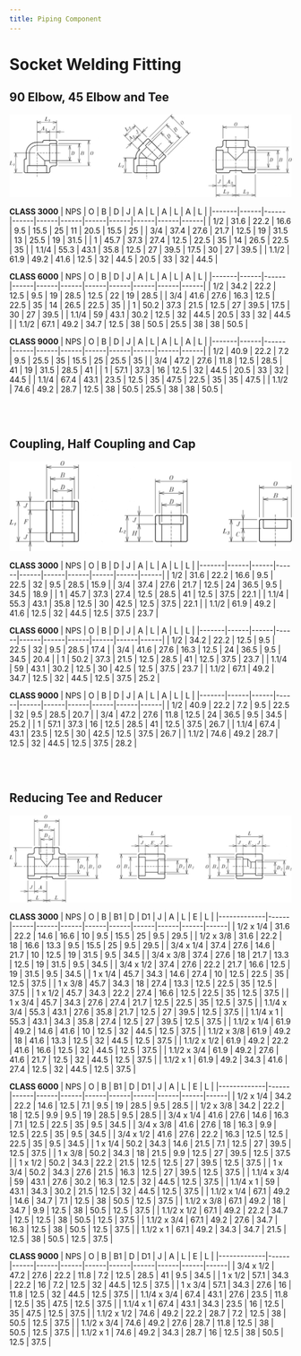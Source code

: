 ```yaml
---
title: Piping Component
---
```


# Socket Welding Fitting

## 90 Elbow, 45 Elbow and Tee

![SW-Fitting-1](../.vitepress/images/elb-sw.png)

**CLASS 3000**
| NPS   | O    | B    | D    | J    | A    | L    | A    | L    | A    | L    |
|-------|------|------|------|------|------|------|------|------|------|------|
| 1/2   | 31.6 | 22.2 | 16.6 | 9.5  | 15.5 | 25   | 11   | 20.5 | 15.5 | 25   |
| 3/4   | 37.4 | 27.6 | 21.7 | 12.5 | 19   | 31.5 | 13   | 25.5 | 19   | 31.5 |
| 1     | 45.7 | 37.3 | 27.4 | 12.5 | 22.5 | 35   | 14   | 26.5 | 22.5 | 35   |
| 1.1/4 | 55.3 | 43.1 | 35.8 | 12.5 | 27   | 39.5 | 17.5 | 30   | 27   | 39.5 |
| 1.1/2 | 61.9 | 49.2 | 41.6 | 12.5 | 32   | 44.5 | 20.5 | 33   | 32   | 44.5 |

**CLASS 6000**
| NPS   | O    | B    | D    | J    | A    | L    | A    | L    | A    | L    |
|-------|------|------|------|------|------|------|------|------|------|------|
| 1/2   | 34.2 | 22.2 | 12.5 | 9.5  | 19   | 28.5 | 12.5 | 22   | 19   | 28.5 |
| 3/4   | 41.6 | 27.6 | 16.3 | 12.5 | 22.5 | 35   | 14   | 26.5 | 22.5 | 35   |
| 1     | 50.2 | 37.3 | 21.5 | 12.5 | 27   | 39.5 | 17.5 | 30   | 27   | 39.5 |
| 1.1/4 | 59   | 43.1 | 30.2 | 12.5 | 32   | 44.5 | 20.5 | 33   | 32   | 44.5 |
| 1.1/2 | 67.1 | 49.2 | 34.7 | 12.5 | 38   | 50.5 | 25.5 | 38   | 38   | 50.5 |

**CLASS 9000**
| NPS   | O    | B    | D    | J    | A    | L    | A    | L    | A    | L    |
|-------|------|------|------|------|------|------|------|------|------|------|
| 1/2   | 40.9 | 22.2 | 7.2  | 9.5  | 25.5 | 35   | 15.5 | 25   | 25.5 | 35   |
| 3/4   | 47.2 | 27.6 | 11.8 | 12.5 | 28.5 | 41   | 19   | 31.5 | 28.5 | 41   |
| 1     | 57.1 | 37.3 | 16   | 12.5 | 32   | 44.5 | 20.5 | 33   | 32   | 44.5 |
| 1.1/4 | 67.4 | 43.1 | 23.5 | 12.5 | 35   | 47.5 | 22.5 | 35   | 35   | 47.5 |
| 1.1/2 | 74.6 | 49.2 | 28.7 | 12.5 | 38   | 50.5 | 25.5 | 38   | 38   | 50.5 |

<br /><br />

## Coupling, Half Coupling and Cap

![SW-Fitting-2](../.vitepress/images/cplg-sw.png)

**CLASS 3000**
| NPS   | O    | B    | D    | J    | A    | L    | A    | L    | L    |
|-------|------|------|------|------|------|------|------|------|------|
| 1/2   | 31.6 | 22.2 | 16.6 | 9.5  | 22.5 | 32   | 9.5  | 28.5 | 15.9 |
| 3/4   | 37.4 | 27.6 | 21.7 | 12.5 | 24   | 36.5 | 9.5  | 34.5 | 18.9 |
| 1     | 45.7 | 37.3 | 27.4 | 12.5 | 28.5 | 41   | 12.5 | 37.5 | 22.1 |
| 1.1/4 | 55.3 | 43.1 | 35.8 | 12.5 | 30   | 42.5 | 12.5 | 37.5 | 22.1 |
| 1.1/2 | 61.9 | 49.2 | 41.6 | 12.5 | 32   | 44.5 | 12.5 | 37.5 | 23.7 |

**CLASS 6000**
| NPS   | O    | B    | D    | J    | A    | L    | A    | L    | L    |
|-------|------|------|------|------|------|------|------|------|------|
| 1/2   | 34.2 | 22.2 | 12.5 | 9.5  | 22.5 | 32   | 9.5  | 28.5 | 17.4 |
| 3/4   | 41.6 | 27.6 | 16.3 | 12.5 | 24   | 36.5 | 9.5  | 34.5 | 20.4 |
| 1     | 50.2 | 37.3 | 21.5 | 12.5 | 28.5 | 41   | 12.5 | 37.5 | 23.7 |
| 1.1/4 | 59   | 43.1 | 30.2 | 12.5 | 30   | 42.5 | 12.5 | 37.5 | 23.7 |
| 1.1/2 | 67.1 | 49.2 | 34.7 | 12.5 | 32   | 44.5 | 12.5 | 37.5 | 25.2 |

**CLASS 9000**
| NPS   | O    | B    | D    | J    | A    | L    | A    | L    | L    |
|-------|------|------|------|------|------|------|------|------|------|
| 1/2   | 40.9 | 22.2 | 7.2  | 9.5  | 22.5 | 32   | 9.5  | 28.5 | 20.7 |
| 3/4   | 47.2 | 27.6 | 11.8 | 12.5 | 24   | 36.5 | 9.5  | 34.5 | 25.2 |
| 1     | 57.1 | 37.3 | 16   | 12.5 | 28.5 | 41   | 12.5 | 37.5 | 26.7 |
| 1.1/4 | 67.4 | 43.1 | 23.5 | 12.5 | 30   | 42.5 | 12.5 | 37.5 | 26.7 |
| 1.1/2 | 74.6 | 49.2 | 28.7 | 12.5 | 32   | 44.5 | 12.5 | 37.5 | 28.2 |

<br /><br />

## Reducing Tee and Reducer

![SW-Fitting-3](../.vitepress/images/redtee-sw.png)

**CLASS 3000**
| NPS         | O    | B    | B1   | D    | D1   | J    | A    | L    | E    | L    |
|-------------|------|------|------|------|------|------|------|------|------|------|
| 1/2 x 1/4   | 31.6 | 22.2 | 14.6 | 16.6 | 10   | 9.5  | 15.5 | 25   | 9.5  | 29.5 |
| 1/2 x 3/8   | 31.6 | 22.2 | 18   | 16.6 | 13.3 | 9.5  | 15.5 | 25   | 9.5  | 29.5 |
| 3/4 x 1/4   | 37.4 | 27.6 | 14.6 | 21.7 | 10   | 12.5 | 19   | 31.5 | 9.5  | 34.5 |
| 3/4 x 3/8   | 37.4 | 27.6 | 18   | 21.7 | 13.3 | 12.5 | 19   | 31.5 | 9.5  | 34.5 |
| 3/4 x 1/2   | 37.4 | 27.6 | 22.2 | 21.7 | 16.6 | 12.5 | 19   | 31.5 | 9.5  | 34.5 |
| 1 x 1/4     | 45.7 | 34.3 | 14.6 | 27.4 | 10   | 12.5 | 22.5 | 35   | 12.5 | 37.5 |
| 1 x 3/8     | 45.7 | 34.3 | 18   | 27.4 | 13.3 | 12.5 | 22.5 | 35   | 12.5 | 37.5 |
| 1 x 1/2     | 45.7 | 34.3 | 22.2 | 27.4 | 16.6 | 12.5 | 22.5 | 35   | 12.5 | 37.5 |
| 1 x 3/4     | 45.7 | 34.3 | 27.6 | 27.4 | 21.7 | 12.5 | 22.5 | 35   | 12.5 | 37.5 |
| 1.1/4 x 3/4 | 55.3 | 43.1 | 27.6 | 35.8 | 21.7 | 12.5 | 27   | 39.5 | 12.5 | 37.5 |
| 1.1/4 x 1   | 55.3 | 43.1 | 34.3 | 35.8 | 27.4 | 12.5 | 27   | 39.5 | 12.5 | 37.5 |
| 1.1/2 x 1/4 | 61.9 | 49.2 | 14.6 | 41.6 | 10   | 12.5 | 32   | 44.5 | 12.5 | 37.5 |
| 1.1/2 x 3/8 | 61.9 | 49.2 | 18   | 41.6 | 13.3 | 12.5 | 32   | 44.5 | 12.5 | 37.5 |
| 1.1/2 x 1/2 | 61.9 | 49.2 | 22.2 | 41.6 | 16.6 | 12.5 | 32   | 44.5 | 12.5 | 37.5 |
| 1.1/2 x 3/4 | 61.9 | 49.2 | 27.6 | 41.6 | 21.7 | 12.5 | 32   | 44.5 | 12.5 | 37.5 |
| 1.1/2 x 1   | 61.9 | 49.2 | 34.3 | 41.6 | 27.4 | 12.5 | 32   | 44.5 | 12.5 | 37.5 |

**CLASS 6000**
| NPS         | O    | B    | B1   | D    | D1   | J    | A    | L    | E    | L    |
|-------------|------|------|------|------|------|------|------|------|------|------|
| 1/2 x 1/4   | 34.2 | 22.2 | 14.6 | 12.5 | 7.1  | 9.5  | 19   | 28.5 | 9.5  | 28.5 |
| 1/2 x 3/8   | 34.2 | 22.2 | 18   | 12.5 | 9.9  | 9.5  | 19   | 28.5 | 9.5  | 28.5 |
| 3/4 x 1/4   | 41.6 | 27.6 | 14.6 | 16.3 | 7.1  | 12.5 | 22.5 | 35   | 9.5  | 34.5 |
| 3/4 x 3/8   | 41.6 | 27.6 | 18   | 16.3 | 9.9  | 12.5 | 22.5 | 35   | 9.5  | 34.5 |
| 3/4 x 1/2   | 41.6 | 27.6 | 22.2 | 16.3 | 12.5 | 12.5 | 22.5 | 35   | 9.5  | 34.5 |
| 1 x 1/4     | 50.2 | 34.3 | 14.6 | 21.5 | 7.1  | 12.5 | 27   | 39.5 | 12.5 | 37.5 |
| 1 x 3/8     | 50.2 | 34.3 | 18   | 21.5 | 9.9  | 12.5 | 27   | 39.5 | 12.5 | 37.5 |
| 1 x 1/2     | 50.2 | 34.3 | 22.2 | 21.5 | 12.5 | 12.5 | 27   | 39.5 | 12.5 | 37.5 |
| 1 x 3/4     | 50.2 | 34.3 | 27.6 | 21.5 | 16.3 | 12.5 | 27   | 39.5 | 12.5 | 37.5 |
| 1.1/4 x 3/4 | 59   | 43.1 | 27.6 | 30.2 | 16.3 | 12.5 | 32   | 44.5 | 12.5 | 37.5 |
| 1.1/4 x 1   | 59   | 43.1 | 34.3 | 30.2 | 21.5 | 12.5 | 32   | 44.5 | 12.5 | 37.5 |
| 1.1/2 x 1/4 | 67.1 | 49.2 | 14.6 | 34.7 | 7.1  | 12.5 | 38   | 50.5 | 12.5 | 37.5 |
| 1.1/2 x 3/8 | 67.1 | 49.2 | 18   | 34.7 | 9.9  | 12.5 | 38   | 50.5 | 12.5 | 37.5 |
| 1.1/2 x 1/2 | 67.1 | 49.2 | 22.2 | 34.7 | 12.5 | 12.5 | 38   | 50.5 | 12.5 | 37.5 |
| 1.1/2 x 3/4 | 67.1 | 49.2 | 27.6 | 34.7 | 16.3 | 12.5 | 38   | 50.5 | 12.5 | 37.5 |
| 1.1/2 x 1   | 67.1 | 49.2 | 34.3 | 34.7 | 21.5 | 12.5 | 38   | 50.5 | 12.5 | 37.5 |

**CLASS 9000**
| NPS         | O    | B    | B1   | D    | D1   | J    | A    | L    | E    | L    |
|-------------|------|------|------|------|------|------|------|------|------|------|
| 3/4 x 1/2   | 47.2 | 27.6 | 22.2 | 11.8 | 7.2  | 12.5 | 28.5 | 41   | 9.5  | 34.5 |
| 1 x 1/2     | 57.1 | 34.3 | 22.2 | 16   | 7.2  | 12.5 | 32   | 44.5 | 12.5 | 37.5 |
| 1 x 3/4     | 57.1 | 34.3 | 27.6 | 16   | 11.8 | 12.5 | 32   | 44.5 | 12.5 | 37.5 |
| 1.1/4 x 3/4 | 67.4 | 43.1 | 27.6 | 23.5 | 11.8 | 12.5 | 35   | 47.5 | 12.5 | 37.5 |
| 1.1/4 x 1   | 67.4 | 43.1 | 34.3 | 23.5 | 16   | 12.5 | 35   | 47.5 | 12.5 | 37.5 |
| 1.1/2 x 1/2 | 74.6 | 49.2 | 22.2 | 28.7 | 7.2  | 12.5 | 38   | 50.5 | 12.5 | 37.5 |
| 1.1/2 x 3/4 | 74.6 | 49.2 | 27.6 | 28.7 | 11.8 | 12.5 | 38   | 50.5 | 12.5 | 37.5 |
| 1.1/2 x 1   | 74.6 | 49.2 | 34.3 | 28.7 | 16   | 12.5 | 38   | 50.5 | 12.5 | 37.5 |


